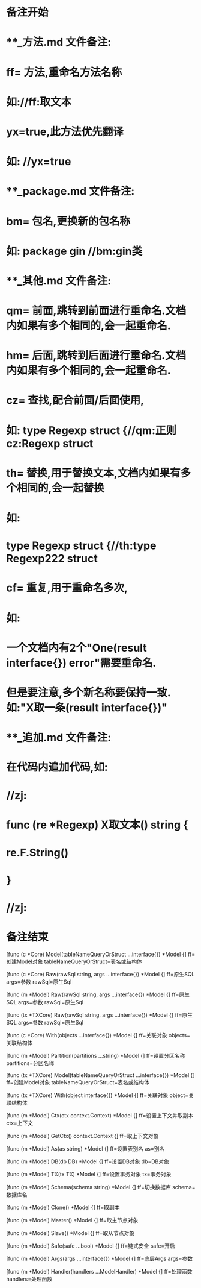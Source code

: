 # 备注开始
# **_方法.md 文件备注:
# ff= 方法,重命名方法名称
# 如://ff:取文本
#
# yx=true,此方法优先翻译
# 如: //yx=true

# **_package.md 文件备注:
# bm= 包名,更换新的包名称 
# 如: package gin //bm:gin类

# **_其他.md 文件备注:
# qm= 前面,跳转到前面进行重命名.文档内如果有多个相同的,会一起重命名.
# hm= 后面,跳转到后面进行重命名.文档内如果有多个相同的,会一起重命名.
# cz= 查找,配合前面/后面使用,
# 如: type Regexp struct {//qm:正则 cz:Regexp struct
#
# th= 替换,用于替换文本,文档内如果有多个相同的,会一起替换
# 如:
# type Regexp struct {//th:type Regexp222 struct
#
# cf= 重复,用于重命名多次,
# 如: 
# 一个文档内有2个"One(result interface{}) error"需要重命名.
# 但是要注意,多个新名称要保持一致. 如:"X取一条(result interface{})"

# **_追加.md 文件备注:
# 在代码内追加代码,如:
# //zj:
# func (re *Regexp) X取文本() string { 
# re.F.String()
# }
# //zj:
# 备注结束

[func (c *Core) Model(tableNameQueryOrStruct ...interface{}) *Model {]
ff=创建Model对象
tableNameQueryOrStruct=表名或结构体

[func (c *Core) Raw(rawSql string, args ...interface{}) *Model {]
ff=原生SQL
args=参数
rawSql=原生Sql

[func (m *Model) Raw(rawSql string, args ...interface{}) *Model {]
ff=原生SQL
args=参数
rawSql=原生Sql

[func (tx *TXCore) Raw(rawSql string, args ...interface{}) *Model {]
ff=原生SQL
args=参数
rawSql=原生Sql

[func (c *Core) With(objects ...interface{}) *Model {]
ff=关联对象
objects=关联结构体

[func (m *Model) Partition(partitions ...string) *Model {]
ff=设置分区名称
partitions=分区名称

[func (tx *TXCore) Model(tableNameQueryOrStruct ...interface{}) *Model {]
ff=创建Model对象
tableNameQueryOrStruct=表名或结构体

[func (tx *TXCore) With(object interface{}) *Model {]
ff=关联对象
object=关联结构体

[func (m *Model) Ctx(ctx context.Context) *Model {]
ff=设置上下文并取副本
ctx=上下文

[func (m *Model) GetCtx() context.Context {]
ff=取上下文对象

[func (m *Model) As(as string) *Model {]
ff=设置表别名
as=别名

[func (m *Model) DB(db DB) *Model {]
ff=设置DB对象
db=DB对象

[func (m *Model) TX(tx TX) *Model {]
ff=设置事务对象
tx=事务对象

[func (m *Model) Schema(schema string) *Model {]
ff=切换数据库
schema=数据库名

[func (m *Model) Clone() *Model {]
ff=取副本

[func (m *Model) Master() *Model {]
ff=取主节点对象

[func (m *Model) Slave() *Model {]
ff=取从节点对象

[func (m *Model) Safe(safe ...bool) *Model {]
ff=链式安全
safe=开启

[func (m *Model) Args(args ...interface{}) *Model {]
ff=底层Args
args=参数

[func (m *Model) Handler(handlers ...ModelHandler) *Model {]
ff=处理函数
handlers=处理函数
